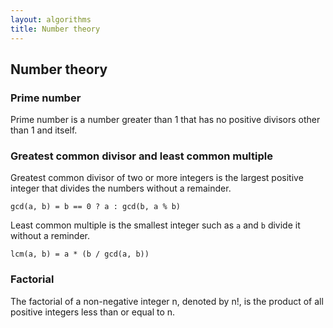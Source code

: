 ```yaml
---
layout: algorithms
title: Number theory
---
```


## Number theory

### Prime number

Prime number is a number greater than 1 that has no positive divisors other than 1 and itself.

### Greatest common divisor and least common multiple

Greatest common divisor of two or more integers is the largest positive integer that divides the numbers without a remainder.

`gcd(a, b) = b == 0 ? a : gcd(b, a % b)`

Least common multiple is the smallest integer such as `a` and `b` divide it without a reminder.

`lcm(a, b) = a * (b / gcd(a, b))`

### Factorial

The factorial of a non-negative integer n, denoted by n!, is the product of all positive integers less than or equal to n.